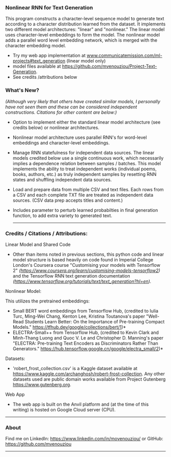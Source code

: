 ### Nonlinear RNN for Text Generation

This program constructs a character-level sequence model to generate text according to a character distribution learned from the dataset. It implements two different model architectures: "linear" and "nonlinear." The linear model uses character-level embeddings to form the model. The nonlinear model adds a parallel word level embedding network, which is merged with the character embedding model.

- Try my web app implementation at www.communicatemission.com/ml-projects#text_generation (linear model only)
- model files available at https://github.com/mvenouziou/Project-Text-Generation.
- See credits /attributions below


### What's New? 
*(Although very likely that others have created similar models, I personally have not seen them and these can be considered independent constructions. Citations for other content are below:)*

- Option to implement either the standard linear model architecture (see credits below) or nonlinear architectures.
- Nonlinear model architecture uses parallel RNN's for word-level embeddings and character-level embeddings.
- Manage RNN statefulness for independent data sources. The linear models credited below use a single continuous work, which necessarily implies a dependence relation between samples / batches. This model implements the ability to treat independent works (individual poems, books, authors, etc.) as truly independent samples by resetting RNN states and shuffling independent data sources.
- Load and prepare data from multiple CSV and text files. Each rows from a CSV and each complete TXT file are treated as independent data sources. (CSV data prep accepts titles and content.)
- Includes parameter to perturb learned probabilties in final generation function, to add extra variety to generated text.
    
    ---
### Credits / Citations / Attributions:

Linear Model and Shared Code

- Other than items noted in previous sections, this python code and linear model structure is based heavily on code found in Imperial College London's Coursera course "Customising your models with Tensorflow 2" *(https://www.coursera.org/learn/customising-models-tensorflow2)* and the Tensorflow RNN text generation documentation *(https://www.tensorflow.org/tutorials/text/text_generation?hl=en).*

Nonlinear Model:

This utilizes the pretrained embeddings:

- Small BERT word embeddings from Tensorflow Hub, (credited to Iulia Turc, Ming-Wei Chang, Kenton Lee, Kristina Toutanova's paper "Well-Read Students Learn Better: On the Importance of Pre-training Compact Models." https://tfhub.dev/google/collections/bert/1)*
- ELECTRA-Small++ from Tensorflow Hub, (credited to Kevin Clark and Minh-Thang Luong and Quoc V. Le and Christopher D. Manning's paper "ELECTRA: Pre-training Text Encoders as Discriminators Rather Than Generators." https://hub.tensorflow.google.cn/google/electra_small/2)*

Datasets:

- 'robert_frost_collection.csv' is a Kaggle dataset available at https://www.kaggle.com/archanghosh/robert-frost-collection. Any other datasets used are public domain works available from Project Gutenberg https://www.gutenberg.org.



Web App

- The web app is built on the Anvil platform and (at the time of this writing) is hosted on Google Cloud server (CPU).


---
### About

Find me on LinkedIn: https://www.linkedin.com/in/movenouziou/ or GitHub: https://github.com/mvenouziou

---
